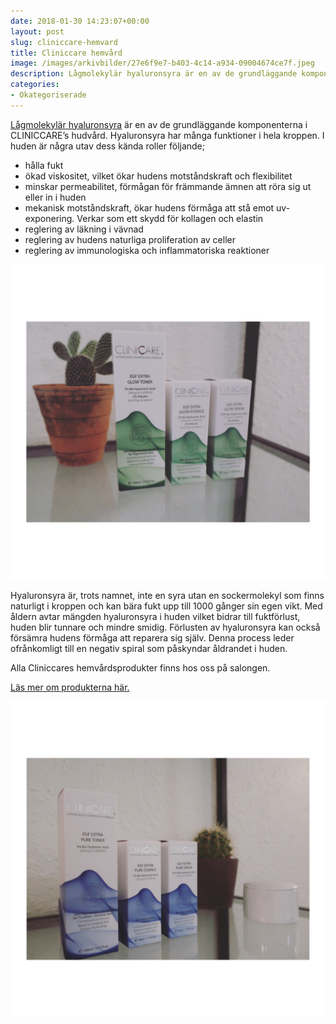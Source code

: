 ```yaml
---
date: 2018-01-30 14:23:07+00:00
layout: post
slug: cliniccare-hemvard
title: Cliniccare hemvård
image: /images/arkivbilder/27e6f9e7-b403-4c14-a934-09004674ce7f.jpeg
description: Lågmolekylär hyaluronsyra är en av de grundläggande komponenterna i CLINICCARE’s hudvård. Läs om dess kända roller i huden.
categories:
- Okategoriserade
---
```

[Lågmolekylär hyaluronsyra](http://pipershudvard.com/ansiktsbehandlingar-cliniccare/) är en av de grundläggande komponenterna i CLINICCARE’s hudvård. Hyaluronsyra har många funktioner i hela kroppen. I huden är några utav dess kända roller följande;

- hålla fukt
- ökad viskositet, vilket ökar hudens motståndskraft och flexibilitet
- minskar permeabilitet, förmågan för främmande ämnen att röra sig ut eller in i huden
- mekanisk motståndskraft, ökar hudens förmåga att stå emot uv-exponering. Verkar som ett skydd för kollagen och elastin
- reglering av läkning i vävnad
- reglering av hudens naturliga proliferation av celler
- reglering av immunologiska och inflammatoriska reaktioner

![0FAF7A07-0643-4AB2-B1D2-EFD057404B57](/images/arkivbilder/0faf7a07-0643-4ab2-b1d2-efd057404b57.jpeg)

Hyaluronsyra är, trots namnet, inte en syra utan en sockermolekyl som finns naturligt i kroppen och kan bära fukt upp till 1000 gånger sin egen vikt. Med åldern avtar mängden hyaluronsyra i huden vilket bidrar till fuktförlust, huden blir tunnare och mindre smidig. Förlusten av hyaluronsyra kan också försämra hudens förmåga att reparera sig själv. Denna process leder ofrånkomligt till en negativ spiral som påskyndar åldrandet i huden.

Alla Cliniccares hemvårdsprodukter finns hos oss på salongen.

[Läs mer om produkterna här.](http://mimass.se/produkt-kategori/hudvard/cliniccare-hemvard/)

![DB7D4B10-AC67-48A2-9BBF-432142A001D7](/images/arkivbilder/db7d4b10-ac67-48a2-9bbf-432142a001d7.jpeg)
